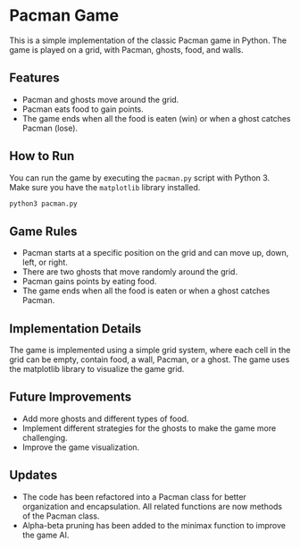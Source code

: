 # Pacman Game

This is a simple implementation of the classic Pacman game in Python. The game is played on a grid, with Pacman, ghosts, food, and walls.

## Features

- Pacman and ghosts move around the grid.
- Pacman eats food to gain points.
- The game ends when all the food is eaten (win) or when a ghost catches Pacman (lose).

## How to Run

You can run the game by executing the `pacman.py` script with Python 3. Make sure you have the `matplotlib` library installed.

```bash
python3 pacman.py
```

## Game Rules

- Pacman starts at a specific position on the grid and can move up, down, left, or right.
- There are two ghosts that move randomly around the grid.
- Pacman gains points by eating food.
- The game ends when all the food is eaten or when a ghost catches Pacman.

## Implementation Details

The game is implemented using a simple grid system, where each cell in the grid can be empty, contain food, a wall, Pacman, or a ghost. The game uses the matplotlib library to visualize the game grid.

## Future Improvements

- Add more ghosts and different types of food.
- Implement different strategies for the ghosts to make the game more challenging.
- Improve the game visualization.

## Updates
- The code has been refactored into a Pacman class for better organization and encapsulation. All related functions are now methods of the Pacman class.
- Alpha-beta pruning has been added to the minimax function to improve the game AI.